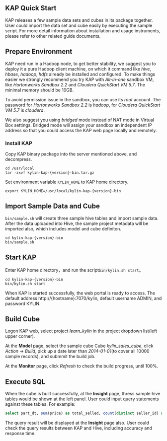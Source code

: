 ## KAP Quick Start

KAP releases a few sample data sets and cubes in its package together. User could import the data set and cube easily by executing the sample script. For more detail information about installation and usage instruments, please refer to other related guide documents. 

## Prepare Environment

KAP need run in a Hadoop node, to get better stability, we suggest you to deploy it a pure Hadoop client machine, on which it command like *hive*, *hbase*, *hadoop*, *hdfs* already be installed and configured. To make things easier we strongly recommend you try KAP with *All-in-one* sandbox VM, like *Hortonworks Sandbox 2.2* and *Cloudera QuickStart VM 5.7*. The minimal memory should be 10GB. 

To avoid permission issue in the sandbox, you can use its *root* account. The password for *Hortonworks Sandbox 2.2* is *hadoop*, for *Cloudera QuickStart VM 5.7* is *cloudera*. 

We also suggest you using *bridged* mode instead of NAT mode in Virtual Box settings. Bridged mode will assign your sandbox an independent IP address so that you could access the KAP web page locally and remotely. 

### Install KAP

Copy KAP binary package into the server mentioned above, and decompress. 

```shell
cd /usr/local
tar -zxvf kylin-kap-{version}-bin.tar.gz
```

Set environment variable `KYLIN_HOME` to KAP home directory.

```shell
export KYLIN_HOME=/usr/local/kylin-kap-{version}-bin
```

## Import Sample Data and Cube

`bin/sample.sh` will create three sample hive tables and import sample data. After the data uploaded into Hive, the sample project metadata will be imported also, which includes model and cube definiton. 

```shell
cd kylin-kap-{version}-bin
bin/sample.sh
```

## Start KAP

Enter KAP home directory，and run the script`bin/kylin.sh start`。

```shell
cd kylin-kap-{version}-bin
bin/kylin.sh start
```

When KAP is started successfully, the web portal is ready to access. The default address http://{hostname}:7070/kylin, default username ADMIN, and password KYLIN.

## Build Cube

Logon KAP web, select project *learn_kylin* in the project dropdown list(left upper corner). 

At the **Model** page, select the sample cube Cube *kylin_sales_cube*, click *Action* -> *Build*, pick up a date later than *2014-01-01*(to cover all 10000 sample records), and submmit the build job.

At the **Monitor** page, click *Refresh* to check the build progress, until 100%.

## Execute SQL

When the cube is built successfully, at the **Insight** page, thress sample hive tables would be shown at the left panel. User could input query statements against these tables. For example: 

```sql
select part_dt, sum(price) as total_selled, count(distinct seller_id) as sellers from kylin_sales group by part_dt order by part_dt
```

The query result will be displayed at the **Insight** page also. User could check the query results between KAP and Hive, including accuracy and response time. 